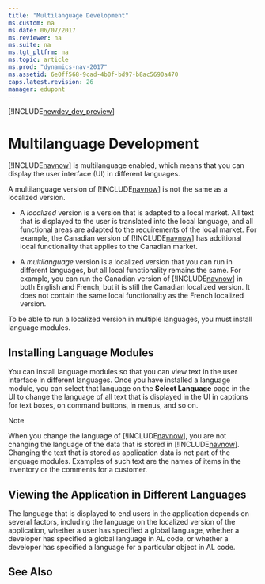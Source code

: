 ```yaml
---
title: "Multilanguage Development"
ms.custom: na
ms.date: 06/07/2017
ms.reviewer: na
ms.suite: na
ms.tgt_pltfrm: na
ms.topic: article
ms.prod: "dynamics-nav-2017"
ms.assetid: 6e0ff568-9cad-4b0f-bd97-b8ac5690a470
caps.latest.revision: 26
manager: edupont
---
```


[!INCLUDE[newdev_dev_preview](includes/newdev_dev_preview.md)]

# Multilanguage Development
[!INCLUDE[navnow](includes/navnow_md.md)] is multilanguage enabled, which means that you can display the user interface \(UI\) in different languages.  
  
 A multilanguage version of [!INCLUDE[navnow](includes/navnow_md.md)] is not the same as a localized version.  
  
-   A *localized* version is a version that is adapted to a local market. All text that is displayed to the user is translated into the local language, and all functional areas are adapted to the requirements of the local market. For example, the Canadian version of [!INCLUDE[navnow](includes/navnow_md.md)] has additional local functionality that applies to the Canadian market.  
  
-   A *multilanguage* version is a localized version that you can run in different languages, but all local functionality remains the same. For example, you can run the Canadian version of [!INCLUDE[navnow](includes/navnow_md.md)] in both English and French, but it is still the Canadian localized version. It does not contain the same local functionality as the French localized version.  
  
 To be able to run a localized version in multiple languages, you must install language modules.  
  
## Installing Language Modules  
 You can install language modules so that you can view text in the user interface in different languages. Once you have installed a language module, you can select that language on the **Select Language** page in the UI to change the language of all text that is displayed in the UI in captions for text boxes, on command buttons, in menus, and so on.  
  
> [!NOTE]  
>  When you change the language of [!INCLUDE[navnow](includes/navnow_md.md)], you are not changing the language of the data that is stored in [!INCLUDE[navnow](includes/navnow_md.md)]. Changing the text that is stored as application data is not part of the language modules. Examples of such text are the names of items in the inventory or the comments for a customer.  
  <!--
 For more information, see [Language Modules](Language-Modules.md).  
  

## Developing Multilanguage Applications  
 After you install a language module, you must design your application to take advantage of the multilanguage functionality. For more information, see [Developing Multilanguage-Enabled Applications](Developing-Multilanguage-Enabled-Applications.md).  
 -->
  
## Viewing the Application in Different Languages  
 The language that is displayed to end users in the application depends on several factors, including the language on the localized version of the application, whether a user has specified a global language, whether a developer has specified a global language in AL code, or whether a developer has specified a language for a particular object in AL code.<!-- For more information, see [Viewing the Application in Different Languages](Viewing-the-Application-in-Different-Languages.md).  -->
  
## See Also  
 <!--
 [Development](Development.md)   
 [Adding Languages to Microsoft Dynamics NAV](Adding-Languages-to-Microsoft-Dynamics-NAV.md)   
 [Language Modules](Language-Modules.md)   
 [Developing Multilanguage-Enabled Applications](Developing-Multilanguage-Enabled-Applications.md)   
 [Viewing the Application in Different Languages](Viewing-the-Application-in-Different-Languages.md)-->